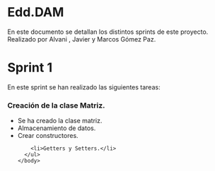 # Edd.DAM
<!DOCTYPE html>
<html lang="es">
    <head>
        <meta charset="UTF-8" />
    </head>
    <body>
      <p>En este documento se detallan los distintos sprints de este proyecto. Realizado por Alvani , Javier y Marcos Gómez Paz.</p>  
      <h1>Sprint 1</h1>
      <p>En este sprint se han realizado las siguientes tareas:</p>
      <h3>Creación de la clase Matriz.</h3>
      <ul>
        <li>Se ha creado la clase matriz.</li>
        <li>Almacenamiento de datos.</li>
        <li>Crear constructores.</li>
     
        <li>Getters y Setters.</li>
      </ul>
    </body>
</html>

